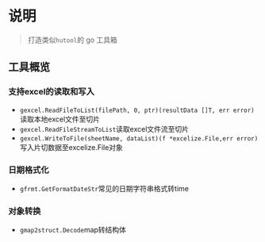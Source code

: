 # 说明

> 打造类似`hutool`的 go 工具箱

## 工具概览

### 支持excel的读取和写入

- `gexcel.ReadFileToList(filePath, 0, ptr)(resultData []T, err error)`读取本地excel文件至切片
- `gexcel.ReadFileStreamToList`读取excel文件流至切片
- `gexcel.WriteToFile(sheetName, dataList)(f *excelize.File,err error)`写入片切数据至excelize.File对象

### 日期格式化

- `gfrmt.GetFormatDateStr`常见的日期字符串格式转time

### 对象转换

- `gmap2struct.Decode`map转结构体